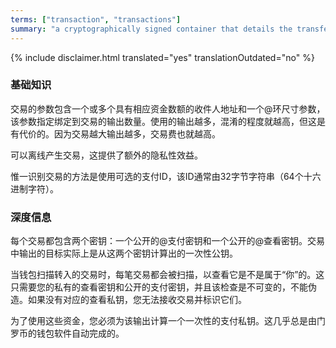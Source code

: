 ```yaml
---
terms: ["transaction", "transactions"]
summary: "a cryptographically signed container that details the transfer of Monero to a recipient (or recipients)"
---
```


{% include disclaimer.html translated="yes" translationOutdated="no" %}
### 基础知识

交易的参数包含一个或多个具有相应资金数额的收件人地址和一个@环尺寸参数，该参数指定绑定到交易的输出数量。使用的输出越多，混淆的程度就越高，但这是有代价的。因为交易越大输出越多，交易费也就越高。

可以离线产生交易，这提供了额外的隐私性效益。

惟一识别交易的方法是使用可选的支付ID，该ID通常由32字节字符串（64个十六进制字符）。

### 深度信息

每个交易都包含两个密钥：一个公开的@支付密钥和一个公开的@查看密钥。交易中输出的目标实际上是从这两个密钥计算出的一次性公钥。

当钱包扫描转入的交易时，每笔交易都会被扫描，以查看它是不是属于“你”的。这只需要您的私有的查看密钥和公开的支付密钥，并且该检查是不可变的，不能伪造。如果没有对应的查看私钥，您无法接收交易并标识它们。

为了使用这些资金，您必须为该输出计算一个一次性的支付私钥。这几乎总是由门罗币的钱包软件自动完成的。
